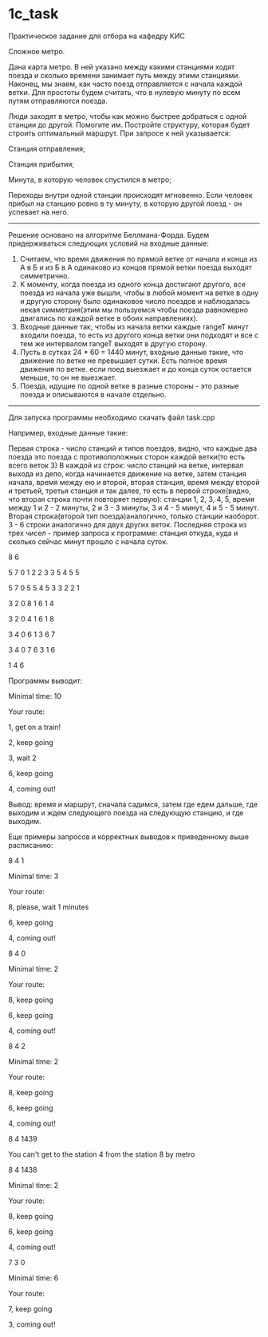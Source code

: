 # 1c_task
Практическое задание для отбора на кафедру КИС

Сложное метро. 

Дана карта метро. В ней указано между какими станциями ходят поезда и сколько времени занимает путь между этими станциями. Наконец, мы знаем, как часто поезд отправляется с начала каждой ветки. Для простоты будем считать, что в нулевую минуту по всем путям отправляются поезда.

Люди заходят в метро, чтобы как можно быстрее добраться с одной станции до другой. Помогите им. Постройте структуру, которая будет строить оптимальный маршрут. При запросе к ней указывается:

Станция отправления;

Станция прибытия;

Минута, в которую человек спустился в метро;

Переходы внутри одной станции происходят мгновенно. Если человек прибыл на станцию ровно в ту минуту, в которую другой поезд - он успевает на него.

-------------------------------------------------------------------------------------

Решение основано на алгоритме Беллмана-Форда.
Будем придерживаться следующих условий на входные данные:
1) Считаем, что время движения по прямой ветке от начала и конца из А в Б и из Б в А одинаково из концов прямой ветки поезда выходят симметрично.
2) К моменту, когда поезда из одного конца достигают другого, все поезда из начала уже вышли, чтобы в любой момент на ветке в одну и другую сторону было одинаковое число поездов и наблюдалась некая симметрия(этим мы пользуемся чтобы поезда равномерно двигались по каждой ветке в обоих направлениях).
3) Входные данные так, чтобы из начала ветки каждые rangeT минут входили поезда, то есть из другого конца ветки они подходят и все с тем же интервалом rangeT выходят в другую сторону.
4) Пусть в сутках 24 * 60 = 1440 минут, входные данные такие, что движение по ветке не превышает сутки. Есть полное время движения по ветке. если поед выезжает и до конца суток остается меньше, то он не выезжает.
5) Поезда, идущие по одной ветке в разные стороны - это разные поезда и описываются в начале отдельно.

-------------------------------------------------------------------------------------

Для запуска программы необходимо скачать файл task.cpp

Например, входные данные такие:

Первая строка - число станций и типов поездов, видно, что каждые два поезда это поезда с противоположных сторон каждой ветки(то есть всего веток 3)
В каждой из строк: число станций на ветке, интервал выхода из депо, когда начинается движение на ветке, затем станция начала, время между ею и второй, вторая станция, время между второй и третьей, третья станция и так далее, то есть в первой строке(видно, что вторая строка почти повторяет первую): станции 1, 2, 3, 4, 5, время между 1 и 2 - 2 минуты, 2 и 3 - 3 минуты, 3 и 4 - 5 минут, 4 и 5 - 5 минут. Вторая строка(второй тип поезда)аналогично, только станции наоборот. 3 - 6 строки аналогично для двух других веток. Последняя строка из трех чисел - пример запроса к программе: станция откуда, куда и сколько сейчас минут прошло с начала суток.

8 6

5 7 0 1 2 2 3 3 5 4 5 5

5 7 0 5 5 4 5 3 3 2 2 1

3 2 0 8 1 6 1 4

3 2 0 4 1 6 1 8

3 4 0 6 1 3 6 7

3 4 0 7 6 3 1 6

1 4 6

Программы выводит:

Minimal time: 10

Your route:

1, get on a train!

2, keep going

3, wait 2

6, keep going

4, coming out!


Вывод: время и маршрут, сначала садимся, затем где едем дальше, где выходим и ждем следующего поезда на следующую станцию, и где выходим.

Еще примеры запросов и корректных выводов к приведенному выше расписанию:

8 4 1

Minimal time: 3

Your route:

8, please, wait 1 minutes

6, keep going

4, coming out!

8 4 0

Minimal time: 2

Your route:

8, keep going

6, keep going

4, coming out!

8 4 2

Minimal time: 2

Your route:

8, keep going

6, keep going

4, coming out!

8 4 1439

You can't get to the station 4 from the station 8 by metro

8 4 1438

Minimal time: 2

Your route:

8, keep going

6, keep going

4, coming out!

7 3 0

Minimal time: 6

Your route:

7, keep going

3, coming out!





